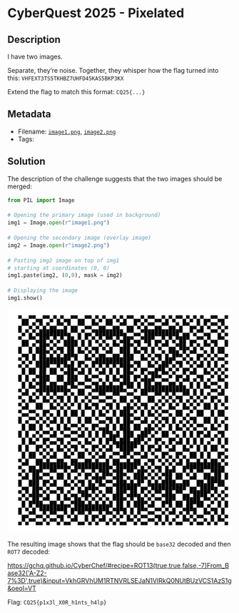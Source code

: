 # CyberQuest 2025 - Pixelated

## Description

I have two images.

Separate, they’re noise. Together, they whisper how the flag turned into this: `VHFEXT3TS5TKHBZ7UHFD45KAS5BKP3KX`

Extend the flag to match this format: `CQ25{...}`

## Metadata

- Filename: [`image1.png`](files/image1.png), [`image2.png`](files/image2.png)
- Tags: 

## Solution

The description of the challenge suggests that the two images should be merged:

```python
from PIL import Image

# Opening the primary image (used in background)
img1 = Image.open(r"image1.png")

# Opening the secondary image (overlay image)
img2 = Image.open(r"image2.png")

# Pasting img2 image on top of img1 
# starting at coordinates (0, 0)
img1.paste(img2, (0,0), mask = img2)

# Displaying the image
img1.show()
```

![Merged image](media/merged.png)

The resulting image shows that the flag should be `base32` decoded and then `ROT7` decoded:

<https://gchq.github.io/CyberChef/#recipe=ROT13(true,true,false,-7)From_Base32('A-Z2-7%3D',true)&input=VkhGRVhUM1RTNVRLSEJaN1VIRkQ0NUtBUzVCS1AzS1g&oeol=VT>

Flag: `CQ25{p1x3l_X0R_h1nts_h4lp}`